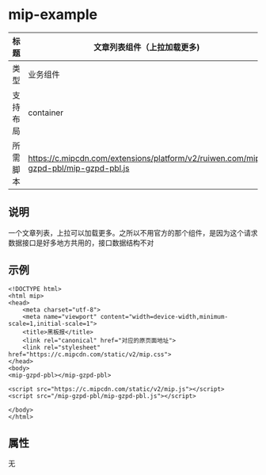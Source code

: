 # mip-example

标题|文章列表组件（上拉加载更多)
----|----
类型|业务组件
支持布局|container
所需脚本| https://c.mipcdn.com/extensions/platform/v2/ruiwen.com/mip-gzpd-pbl/mip-gzpd-pbl.js |

## 说明

一个文章列表，上拉可以加载更多。之所以不用官方的那个组件，是因为这个请求数据接口是好多地方共用的，接口数据结构不对

## 示例


```
<!DOCTYPE html>
<html mip>
<head>
    <meta charset="utf-8">
    <meta name="viewport" content="width=device-width,minimum-scale=1,initial-scale=1">
    <title>黑板报</title>
    <link rel="canonical" href="对应的原页面地址">
    <link rel="stylesheet" href="https://c.mipcdn.com/static/v2/mip.css">
</head>
<body>
<mip-gzpd-pbl></mip-gzpd-pbl>

<script src="https://c.mipcdn.com/static/v2/mip.js"></script>
<script src="/mip-gzpd-pbl/mip-gzpd-pbl.js"></script>

</body>
</html>

```

## 属性

无